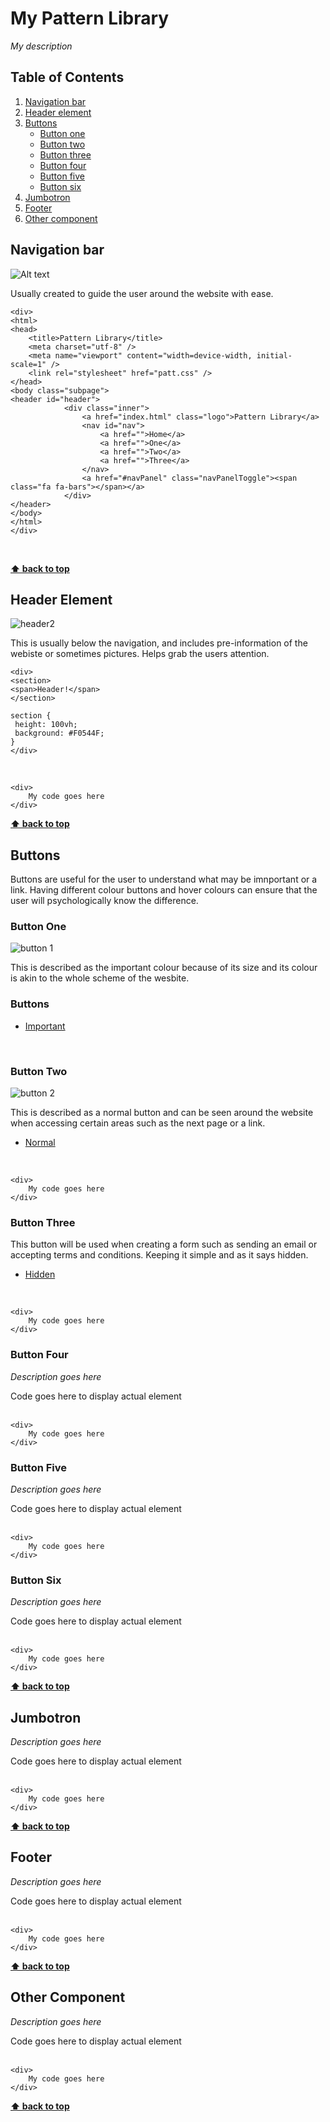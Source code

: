 # My Pattern Library

*My description*



## Table of Contents

  1. [Navigation bar](#navigation-bar)
  1. [Header element](#header-element)
  1. [Buttons](#buttons)
     * [Button one](#button-one)
     * [Button two](#button-two)
     * [Button three](#button-three)
     * [Button four](#button-four)
     * [Button five](#button-five)
     * [Button six](#button-six)
  1. [Jumbotron](#jumbotron)
  1. [Footer](#footer)
  1. [Other component](#other-component)


## Navigation bar

![Alt text](https://cloud.githubusercontent.com/assets/25457208/26154388/29e649e4-3b07-11e7-9dc8-01e2d17e1458.png)

Usually created to guide the user around the website with ease. 

	<div>
	<html>
	<head>
		<title>Pattern Library</title>
		<meta charset="utf-8" />
		<meta name="viewport" content="width=device-width, initial-scale=1" />
		<link rel="stylesheet" href="patt.css" />
	</head>
	<body class="subpage">
	<header id="header">
				<div class="inner">
					<a href="index.html" class="logo">Pattern Library</a>
					<nav id="nav">
						<a href="">Home</a>
						<a href="">One</a>
						<a href="">Two</a>
						<a href="">Three</a>
					</nav>
					<a href="#navPanel" class="navPanelToggle"><span class="fa fa-bars"></span></a>
				</div>
	</header>
	</body>
	</html>
	</div>
<br />
  


**[⬆ back to top](#table-of-contents)**

## Header Element
![header2](https://cloud.githubusercontent.com/assets/25457208/26155023/b0a85fa6-3b09-11e7-9642-b7a90912bfef.png)


This is usually below the navigation, and includes pre-information of the webiste or sometimes pictures. Helps grab the users attention. 

	<div>
   	<section>
  	<span>Header!</span>
	</section>
	
	section {
 	 height: 100vh;
 	 background: #F0544F;
	}
	</div>
<br />

    <div>
        My code goes here
    </div>

**[⬆ back to top](#table-of-contents)**

## Buttons

Buttons are useful for the user to understand what may be imnportant or a link. Having different colour buttons and hover colours can ensure that the user will psychologically know the difference.

### Button One
![button 1](https://cloud.githubusercontent.com/assets/25457208/26155227/672f6706-3b0a-11e7-9c02-619cf04cddb4.png)

This is described as the important colour because of its size and its colour is akin to the whole scheme of the wesbite. 

	
<div>
 <h3>Buttons</h3>
		<ul class="actions">
		<li><a href="#" class="button special">Important</a></li>
	</ul>
								
</div>
<br />


### Button Two
![button 2](https://cloud.githubusercontent.com/assets/25457208/26155641/cd123804-3b0b-11e7-92c3-55f4658e5b1d.png)

This is described as a normal button and can be seen around the website when accessing certain areas such as the next page or a link.

<div>
    <ul class="actions">							
	<li><a href="#" class="button">Normal</a></li>
	</ul>
</div>
<br />

    <div>
        My code goes here
    </div>

### Button Three
This button will be used when creating a form such as sending an email or accepting terms and conditions. Keeping it simple and as it says hidden.

<div>
 <ul class="actions">
	<li><a href="#" class="button alt">Hidden</a></li>
	</ul>
</div>
<br />

    <div>
        My code goes here
    </div>

### Button Four

*Description goes here*

<div>
    Code goes here to display actual element
</div>
<br />

    <div>
        My code goes here
    </div>
  
### Button Five

*Description goes here*

<div>
    Code goes here to display actual element
</div>
<br />

    <div>
        My code goes here
    </div>

### Button Six

*Description goes here*

<div>
    Code goes here to display actual element
</div>
<br />

    <div>
        My code goes here
    </div>
  
**[⬆ back to top](#table-of-contents)**

## Jumbotron

*Description goes here*

<div>
    Code goes here to display actual element
</div>
<br />

    <div>
        My code goes here
    </div>
  
**[⬆ back to top](#table-of-contents)**

## Footer

*Description goes here*

<div>
    Code goes here to display actual element
</div>
<br />

    <div>
        My code goes here
    </div>
  
**[⬆ back to top](#table-of-contents)**

## Other Component

*Description goes here*

<div>
    Code goes here to display actual element
</div>
<br />

    <div>
        My code goes here
    </div>
  
**[⬆ back to top](#table-of-contents)**
